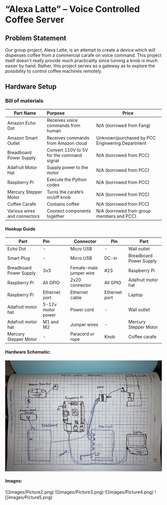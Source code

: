 # “Alexa Latte” – Voice Controlled Coffee Server

## Problem Statement
Our group project, Alexa Latte, is an attempt to create a device which will dispenses coffee from a commercial carafe on voice command. This project itself doesn’t really provide much practicality since turning a knob is much easier by hand. Rather, this project serves as a gateway as to explore the possibility to control coffee machines remotely.
## Hardware Setup
### Bill of materials
|Part Name          |Purpose           |Price            |
|--------------------|:-------------------|-------------------|
|Amazon Echo Dot            |Receives voice commands from human            |N/A (borrowed from Fang)         |
|    Amazon Smart Outlet        |   Receives commands from Amazon cloud         |     Unknown(purchased by PCC Engineering Department     |
|       Breadboard Power Supply    |       Convert 110V to 5V for the command signal     |    N/A (borrowed from PCC)       |
|Adafruit Motor Hat|                Supply power to the motor      |N/A (borrowed from PCC)     
|      Raspberry Pi      |    Execute the Python codes        |N/A (borrowed from PCC)|
|      Mercury Stepper Motor      |     Turns the carafe’s on/off knob      |      N/A (borrowed from PCC)     |
|       Coffee Carafe     |       Contains coffee     |       N/A (borrowed from PCC)    |
|   Various wires and connectors         |      Connect components together      |   N/A (borrowed from group members and PCC)  |
#### Hookup Guide

|Part	|Pin	|Connector|	Pin	|Part|
|------------|:---|---|---|---|
|Echo Dot|	-	|Micro USB|	-	|Wall outlet|
|Smart Plug|	-|	Micro USB|	DC-in	|Breadboard Power Supply|
|Breadboard Power Supply|	3v3	|Female-male jumper wire	|#23|	Raspberry Pi|
|Raspberry Pi	|All GPIO	|2x20 connector|	All GPIO	|Adafruit motor hat|
|Raspberry Pi|	Ethernet port|	Ethernet cable	|Ethernet port	|Laptop|
|Adafruit motor hat|	5-12v motor power	|Power cord	|-|	Wall outlet|
|Adafruit motor hat	|M1 and M2|	Jumper wires|	-	|Mercury Stepper Motor|
|Mercury Stepper Motor|	-	|Paracord or rope|	Knob	|Coffee carafe|
#### Hardware Schematic:
![](images/Picture1.png)

#### Images:
![]images/Picture2.png)
![]images/Picture3.png)
![]images/Picture4.png)
![]images/Picture5.png)
